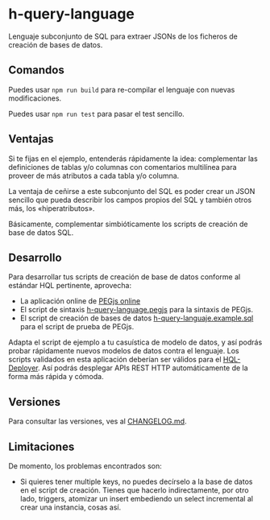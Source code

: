# h-query-language

Lenguaje subconjunto de SQL para extraer JSONs de los ficheros de creación de bases de datos.


## Comandos

Puedes usar `npm run build` para re-compilar el lenguaje con nuevas modificaciones.

Puedes usar `npm run test` para pasar el test sencillo.

## Ventajas

Si te fijas en el ejemplo, entenderás rápidamente la idea: complementar las definiciones de tablas y/o columnas con comentarios multilínea para proveer de más atributos a cada tabla y/o columna.

La ventaja de ceñirse a este subconjunto del SQL es poder crear un JSON sencillo que pueda describir los campos propios del SQL y también otros más, los «hiperatributos».

Básicamente, complementar simbióticamente los scripts de creación de base de datos SQL.

## Desarrollo

Para desarrollar tus scripts de creación de base de datos conforme al estándar HQL pertinente, aprovecha:

  - La aplicación online de [PEGjs online](https://pegjs.org/online)
  - El script de sintaxis [h-query-language.pegjs](https://raw.githubusercontent.com/allnulled/h-query-language/main/h-query-language.pegjs) para la sintaxis de PEGjs.
  - El script de creación de bases de datos [h-query-languaje.example.sql](https://raw.githubusercontent.com/allnulled/h-query-language/main/h-query-languaje.example.sql) para el script de prueba de PEGjs.

Adapta el script de ejemplo a tu casuística de modelo de datos, y así podrás probar rápidamente nuevos modelos de datos contra el lenguaje. Los scripts validados en esta aplicación deberían ser válidos para el [HQL-Deployer](https://github.com/allnulled/hql-deployer/tree/main). Así podrás desplegar APIs REST HTTP automáticamente de la forma más rápida y cómoda.

## Versiones

Para consultar las versiones, ves al [CHANGELOG.md](./CHANGELOG.md).

## Limitaciones

De momento, los problemas encontrados son:

  - Si quieres tener multiple keys, no puedes decírselo a la base de datos en el script de creación. Tienes que hacerlo indirectamente, por otro lado, triggers, atomizar un insert embediendo un select incremental al crear una instancia, cosas así.
